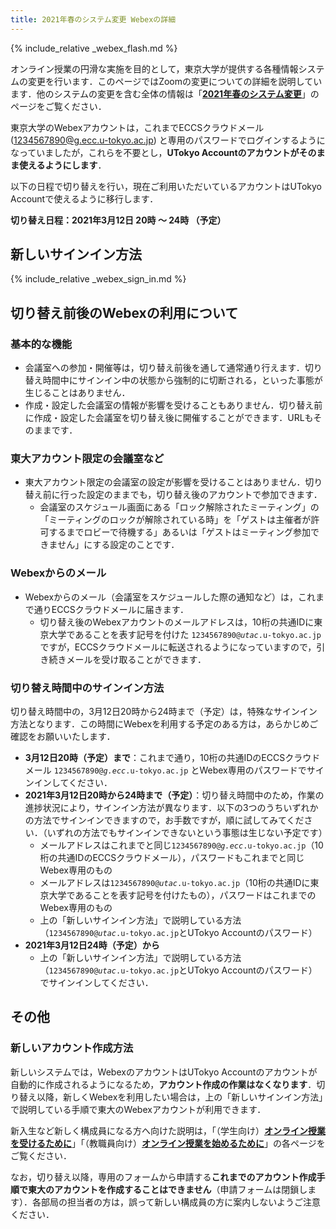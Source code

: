 ```yaml
---
title: 2021年春のシステム変更 Webexの詳細
---
```


{% include_relative _webex_flash.md %}

オンライン授業の円滑な実施を目的として，東京大学が提供する各種情報システムの変更を行います．このページではZoomの変更についての詳細を説明しています．他のシステムの変更を含む全体の情報は「**[2021年春のシステム変更](/change2021s/)**」のページをご覧ください．

東京大学のWebexアカウントは，これまでECCSクラウドメール (1234567890@g.ecc.u-tokyo.ac.jp) と専用のパスワードでログインするようになっていましたが，これらを不要とし，**UTokyo Accountのアカウントがそのまま使えるようにします**．

以下の日程で切り替えを行い，現在ご利用いただいているアカウントはUTokyo Accountで使えるように移行します．

**切り替え日程：2021年3月12日 20時 ～ 24時 （予定）**

## 新しいサインイン方法

{% include_relative _webex_sign_in.md %}

## 切り替え前後のWebexの利用について

### 基本的な機能

- 会議室への参加・開催等は，切り替え前後を通して通常通り行えます．切り替え時間中にサインイン中の状態から強制的に切断される，といった事態が生じることはありません．
- 作成・設定した会議室の情報が影響を受けることもありません．切り替え前に作成・設定した会議室を切り替え後に開催することができます．URLもそのままです．

### 東大アカウント限定の会議室など

- 東大アカウント限定の会議室の設定が影響を受けることはありません．切り替え前に行った設定のままでも，切り替え後のアカウントで参加できます．
    - 会議室のスケジュール画面にある「ロック解除されたミーティング」の「ミーティングのロックが解除されている時」を「ゲストは主催者が許可するまでロビーで待機する」あるいは「ゲストはミーティング参加できません」にする設定のことです．

### Webexからのメール

- Webexからのメール（会議室をスケジュールした際の通知など）は，これまで通りECCSクラウドメールに届きます．
    - 切り替え後のWebexアカウントのメールアドレスは，10桁の共通IDに東京大学であることを表す記号を付けた <code>1234567890@<em>utac</em>.u-tokyo.ac.jp</code> ですが，ECCSクラウドメールに転送されるようになっていますので，引き続きメールを受け取ることができます．

### 切り替え時間中のサインイン方法

切り替え時間中の，3月12日20時から24時まで（予定）は，特殊なサインイン方法となります．この時間にWebexを利用する予定のある方は，あらかじめご確認をお願いいたします．

- **3月12日20時（予定）まで**：これまで通り，10桁の共通IDのECCSクラウドメール <code>1234567890@<em>g.ecc</em>.u-tokyo.ac.jp</code> とWebex専用のパスワードでサインインしてください．
- **2021年3月12日20時から24時まで（予定）**：切り替え時間中のため，作業の進捗状況により，サインイン方法が異なります．以下の3つのうちいずれかの方法でサインインできますので，お手数ですが，順に試してみてください．（いずれの方法でもサインインできないという事態は生じない予定です）
    - メールアドレスはこれまでと同じ<code>1234567890@<em>g.ecc</em>.u-tokyo.ac.jp</code>（10桁の共通IDのECCSクラウドメール），パスワードもこれまでと同じWebex専用のもの
    - メールアドレスは<code>1234567890@<em>utac</em>.u-tokyo.ac.jp</code>（10桁の共通IDに東京大学であることを表す記号を付けたもの），パスワードはこれまでのWebex専用のもの
    - 上の「新しいサインイン方法」で説明している方法（<code>1234567890@<em>utac</em>.u-tokyo.ac.jp</code>とUTokyo Accountのパスワード）
- **2021年3月12日24時（予定）から**
    - 上の「新しいサインイン方法」で説明している方法（<code>1234567890@<em>utac</em>.u-tokyo.ac.jp</code>とUTokyo Accountのパスワード）でサインインしてください．

## その他

### 新しいアカウント作成方法

新しいシステムでは，WebexのアカウントはUTokyo Accountのアカウントが自動的に作成されるようになるため，**アカウント作成の作業はなくなります**．切り替え以降，新しくWebexを利用したい場合は，上の「新しいサインイン方法」で説明している手順で東大のWebexアカウントが利用できます．

新入生など新しく構成員になる方へ向けた説明は，「（学生向け）**[オンライン授業を受けるために](/oc/)**」「（教職員向け）**[オンライン授業を始めるために](/faculty_members/)**」の各ページをご覧ください．

なお，切り替え以降，専用のフォームから申請する**これまでのアカウント作成手順で東大のアカウントを作成することはできません**（申請フォームは閉鎖します）．各部局の担当者の方は，誤って新しい構成員の方に案内しないようご注意ください．
